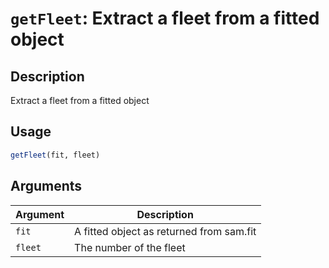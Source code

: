 # `getFleet`: Extract a fleet from a fitted object

## Description


 Extract a fleet from a fitted object


## Usage

```r
getFleet(fit, fleet)
```


## Arguments

Argument      |Description
------------- |----------------
```fit```     |     A fitted object as returned from sam.fit
```fleet```     |     The number of the fleet

